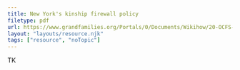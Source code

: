 ```yaml
---
title: New York's kinship firewall policy
filetype: pdf
url: https://www.grandfamilies.org/Portals/0/Documents/Wikihow/20-OCFS-ADM-18%20kinfirst%20firewall.pdf?ver=aRW2qPM7j_EMROWXTct8SA%3d%3d
layout: "layouts/resource.njk"
tags: ["resource", "noTopic"]
---
```


TK
